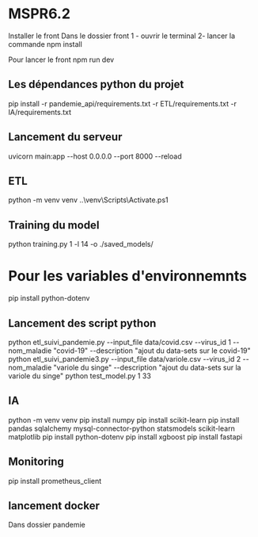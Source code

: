 # MSPR6.2
Installer le front
Dans le dossier front 
1 - ouvrir le terminal
2- lancer la commande npm install

Pour lancer le front
 npm run dev

## Les dépendances python du projet ##
pip install -r pandemie_api/requirements.txt -r ETL/requirements.txt  -r IA/requirements.txt

## Lancement du serveur ## 
uvicorn main:app --host 0.0.0.0 --port 8000 --reload

 
## ETL ##
python -m venv venv
..\venv\Scripts\Activate.ps1


## Training du model ##
python training.py 1 -l 14 -o ./saved_models/

# Pour les variables d'environnemnts
pip install python-dotenv

##  Lancement des script python
python etl_suivi_pandemie.py --input_file data/covid.csv --virus_id 1 --nom_maladie "covid-19" --description "ajout du data-sets sur le covid-19"
python etl_suivi_pandemie3.py --input_file data/variole.csv --virus_id 2 --nom_maladie "variole du singe" --description "ajout du data-sets sur la variole du singe"
python test_model.py 1 33   


## IA ##
python -m venv venv
pip install numpy
pip install scikit-learn
pip install pandas sqlalchemy mysql-connector-python statsmodels scikit-learn matplotlib
pip install python-dotenv
pip install xgboost
pip install fastapi

## Monitoring ##
pip install prometheus_client

## lancement docker ##
Dans dossier pandemie

